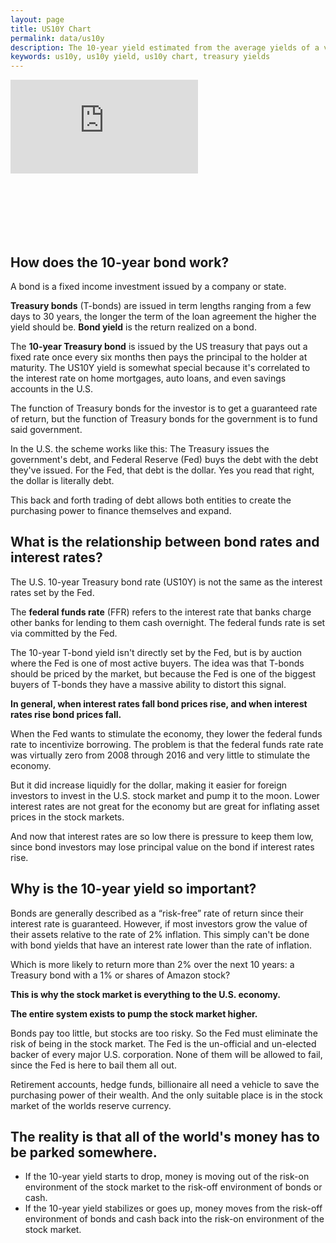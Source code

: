 ```yaml
---
layout: page
title: US10Y Chart
permalink: data/us10y
description: The 10-year yield estimated from the average yields of a variety of Treasury securities derived from the Treasury yield curve.
keywords: us10y, us10y yield, us10y chart, treasury yields
---
```


<div class="responsive-container" style="padding-bottom:100px;">
    <iframe class="responsive-iframe" src="https://fred.stlouisfed.org/graph/graph-landing.php?g=r2hB" scrolling="yes" frameborder="0" loading="lazy"></iframe>
</div>

## How does the 10-year bond work?

A bond is a fixed income investment issued by a company or state.

**Treasury bonds** (T-bonds) are issued in term lengths ranging from a few days to 30 years, the longer the term of the loan agreement the higher the yield should be. **Bond yield** is the return realized on a bond.

The **10-year Treasury bond** is issued by the US treasury that pays out a fixed rate once every six months then pays the principal to the holder at maturity. The US10Y yield is somewhat special because it's correlated to the interest rate on home mortgages, auto loans, and even savings accounts in the U.S.

The function of Treasury bonds for the investor is to get a guaranteed rate of return, but the function of Treasury bonds for the government is to fund said government.

In the U.S. the scheme works like this: The Treasury issues the government's debt, and Federal Reserve (Fed) buys the debt with the debt they've issued. For the Fed, that debt is the dollar. Yes you read that right, the dollar is literally debt.

This back and forth trading of debt allows both entities to create the purchasing power to finance themselves and expand.

## What is the relationship between bond rates and interest rates?

The U.S. 10-year Treasury bond rate (US10Y) is not the same as the interest rates set by the Fed.

The **federal funds rate** (FFR) refers to the interest rate that banks charge other banks for lending to them cash overnight. The federal funds rate is set via committed by the Fed.

The 10-year T-bond yield isn't directly set by the Fed, but is by auction where the Fed is one of most active buyers. The idea was that T-bonds should be priced by the market, but because the Fed is one of the biggest buyers of T-bonds they have a massive ability to distort this signal.

**In general, when interest rates fall bond prices rise, and when interest rates rise bond prices fall.**

When the Fed wants to stimulate the economy, they lower the federal funds rate to incentivize borrowing. The problem is that the federal funds rate rate was virtually zero from 2008 through 2016 and very little to stimulate the economy.

But it did increase liquidly for the dollar, making it easier for foreign investors to invest in the U.S. stock market and pump it to the moon. Lower interest rates are not great for the economy but are great for inflating asset prices in the stock markets.

And now that interest rates are so low there is pressure to keep them low, since bond investors may lose principal value on the bond if interest rates rise.

## Why is the 10-year yield so important?

Bonds are generally described as a “risk-free” rate of return since their interest rate is guaranteed. However, if most investors grow the value of their assets relative to the rate of 2% inflation. This simply can't be done with bond yields that have an interest rate lower than the rate of inflation.

Which is more likely to return more than 2% over the next 10 years: a Treasury bond with a 1% or shares of Amazon stock?

**This is why the stock market is everything to the U.S. economy.**

**The entire system exists to pump the stock market higher.**

Bonds pay too little, but stocks are too risky. So the Fed must eliminate the risk of being in the stock market. The Fed is the un-official and un-elected backer of every major U.S. corporation. None of them will be allowed to fail, since the Fed is here to bail them all out.

Retirement accounts, hedge funds, billionaire all need a vehicle to save the purchasing power of their wealth. And the only suitable place is in the stock market of the worlds reserve currency.

## The reality is that all of the world's money has to be parked somewhere.

* If the 10-year yield starts to drop, money is moving out of the risk-on environment of the stock market to the risk-off environment of bonds or cash.
* If the 10-year yield stabilizes or goes up, money moves from the risk-off environment of bonds and cash back into the risk-on environment of the stock market.
